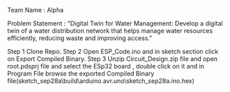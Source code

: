 Team Name : Alpha

Problem Statement : "Digital Twin for Water Management: Develop a digital twin of a water distribution network that helps manage water resources efficiently, reducing waste and improving access."

Step 1 Clone Repo.
Step 2 Open ESP_Code.ino and in sketch section click on Export Compiled Binary.
Step 3 Unzip Circuit_Design.zip file and open root.pdsprj file and select the ESp32 board , double click on it and in Program File browse the exported Compiled Binary file(sketch_sep28a\build\arduino.avr.uno\sketch_sep28a.ino.hex)
